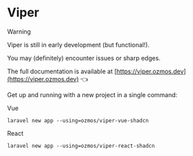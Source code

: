# Viper

> [!WARNING]
> Viper is still in early development (but functional!).
> 
> You may (definitely) encounter issues or sharp edges.


The full documentation is available at [https://viper.ozmos.dev](https://viper.ozmos.dev) 👈

Get up and running with a new project in a single command:

Vue

```
laravel new app --using=ozmos/viper-vue-shadcn
```

React

```
laravel new app --using=ozmos/viper-react-shadcn
```